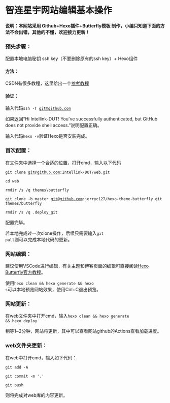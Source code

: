 # 智连星宇网站编辑基本操作

#### 说明：本网站采用 Github+Hexo插件+Butterfly模板 制作，小编只知道下面的方法不会出错，其他的不懂，欢迎接力更新！

### 预先步骤：

配置本地电脑秘钥 ssh key（不要删除原有的ssh key）+ Hexo组件

#### 方法：
CSDN有很多教程，这里给出一个[参考教程](https://blog.csdn.net/qq_62928039/article/details/130248518?ops_request_misc=%257B%2522request%255Fid%2522%253A%2522170847522416800185840868%2522%252C%2522scm%2522%253A%252220140713.130102334.pc%255Fall.%2522%257D&request_id=170847522416800185840868&biz_id=0&utm_medium=distribute.pc_search_result.none-task-blog-2~all~first_rank_ecpm_v1~rank_v31_ecpm-2-130248518-null-null.142^v99^control&utm_term=github%20hexo%E6%90%AD%E5%BB%BA%E5%8D%9A%E5%AE%A2%20%E6%96%87%E4%BB%B6%E5%9C%A8%E4%B8%80%E4%B8%AAgithub%E5%BA%93%E4%B8%AD&spm=1018.2226.3001.4187)

#### 验证：
输入代码<code>ssh -T git@github.com</code>

如果返回“Hi Intellink-DUT! You've successfully authenticated, but GitHub does not provide shell access.”说明配置正确。

输入代码<code>hexo -v</code>验证Hexo是否安装完成。

### 首次配置：

在文件夹中选择一个合适的位置，打开cmd，输入以下代码

<code>git clone git@github.com:Intellink-DUT/web.git</code>

<code>cd web</code>

<code>rmdir /s /q themes\butterfly</code>

<code>git clone -b master git@github.com:jerryc127/hexo-theme-butterfly.git themes/butterfly</code>

<code>rmdir /s /q .deploy_git</code>

配置完毕。

若本地完成过一次clone操作，后续只需要输入<code>git pull</code>则可以完成本地代码的更新。

### 网站编辑：

建议使用VSCode进行编辑，有关主题和博客页面的编辑可直接阅读[Hexo Butterfly官方教程](https://butterfly.js.org/)。

使用<code>hexo clean && hexo generate && hexo s</code>可以本地预览网站效果，使用Cirl+C退出预览。


### 网站更新：

在web文件夹中打开cmd，输入<code>hexo clean && hexo generate && hexo deploy</code>

稍等1~2分钟，网站将更新，其中可以查看网站github的Actions查看加载进度。

### web文件夹更新：

在web中打开cmd，输入如下代码：

<code>git add -A</code>

<code>git commit -m '.'</code>

<code>git push</code>

则将完成对web库的内容更新。
